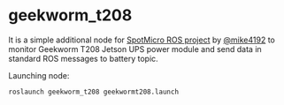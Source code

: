 # geekworm_t208

It is a simple additional node for [SpotMicro ROS project](https://github.com/mike4192/spotMicro) by
[@mike4192](https://github.com/mike4192) to monitor Geekworm T208 Jetson UPS power module and send data
in standard ROS messages to battery topic.

Launching node:

`roslaunch geekworm_t208 geekwormt208.launch`

